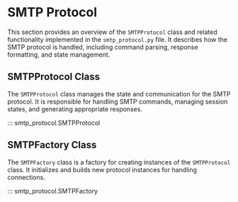 # SMTP Protocol

This section provides an overview of the `SMTPProtocol` class and related functionality implemented in the `smtp_protocol.py` file. It describes how the SMTP protocol is handled, including command parsing, response formatting, and state management.

## SMTPProtocol Class

The `SMTPProtocol` class manages the state and communication for the SMTP protocol. It is responsible for handling SMTP commands, managing session states, and generating appropriate responses.

::: smtp_protocol.SMTPProtocol

## SMTPFactory Class

The `SMTPFactory` class is a factory for creating instances of the `SMTPProtocol` class. It initializes and builds new protocol instances for handling connections.

::: smtp_protocol.SMTPFactory

